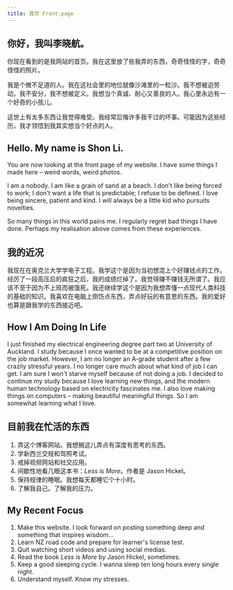 ```yaml
---
title: 首页 Front-page
---
```

## 你好，我叫李晓航。

你现在看到的是我网站的首页。我在这里放了些我弄的东西，奇奇怪怪的字，奇奇怪怪的照片。

我是个微不足道的人。我在这社会里的地位就像沙滩里的一粒沙。我不想被迫劳动，我不安分，我不想被定义。我想当个真诚、耐心又善良的人。我心里永远有一个好奇的小孩儿。

这世上有太多东西让我觉得难受。我经常后悔许多我干过的坏事。可能因为这些经历，我才领悟到我其实想当个好点的人。

## Hello. My name is Shon Li.

You are now looking at the front page of my website. I have some things I made here – weird words, weird photos.

I am a nobody. I am like a grain of sand at a beach. I don\'t like being forced to work; I don\'t want a life that is predictable; I refuse to be defined. I love being sincere, patient and kind. I will always be a little kid who pursuits novelties.

So many things in this world pains me. I regularly regret bad things I have done. Perhaps my realisation above comes from these experiences.

## 我的近况

我现在在奥克兰大学学电子工程。我学这个是因为当初想混上个好赚钱点的工作。经厉了一段高压后的疯狂之后，我的成绩烂掉了。我觉得赚不赚钱无所谓了。我应该不至于因为不上班而被饿死。我还继续学这个是因为我想弄懂一点现代人类科技的基础的知识。我喜欢在电脑上捯饬点东西，弄点好玩的有意思的东西。我的爱好也算是跟我学的东西接近吧。

## How I Am Doing In Life

I just finished my electrical engineering degree part two at University of Auckland. I study because I once wanted to be at a competitive position on the job market. However, I am no longer an A-grade student after a few crazily stressful years. I no longer care much about what kind of job I can get. I am sure I won\'t starve myself because of not doing a job. I decided to continue my study because I love learning new things, and the modern human technology based on electricity fascinates me. I also love making things on computers – making beautiful meaningful things. So I am somewhat learning what I love.

## 目前我在忙活的东西

1. 弄这个博客网站。我想搁这儿弄点有深度有思考的东西。
2. 学新西兰交规和驾照考试。
3. 戒掉视频网站和社交应用。
4. 间歇性地看几眼这本书：*Less is More*。作者是 Jason Hickel。
5. 保持规律的睡眠。我想每天都睡它个十小时。
6. 了解我自己。了解我的压力。

## My Recent Focus

1. Make this website. I look forward on posting something deep and something that inspires wisdom\...
2. Learn NZ road code and prepare for learner\'s license test.
3. Quit watching short videos and using social medias.
4. Read the book *Less is More* by Jason Hickel, sometimes.
5. Keep a good sleeping cycle. I wanna sleep ten long hours every single night.
6. Understand myself. Know my stresses.
